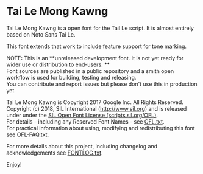 # Tai Le Mong Kawng

Tai Le Mong Kawng is a open font for the Tail Le script.
It is almost entirely based on Noto Sans Tai Le.

This font extends that work to include feature support for tone marking.

NOTE: This is an **unreleased development font. It is not yet ready for wider use or distribution to end-users. **   
Font sources are published in a public repository and a smith open workflow is used for building, testing and releasing.  
You can contribute and report issues but please don't use this in production yet.


Tai Le Mong Kawng is Copyright 2017 Google Inc. All Rights Reserved.
Copyright (c) 2018, SIL International (http://www.sil.org) and is released under under the [SIL Open Font License (scripts.sil.org/OFL)](http://scripts.sil.org/OFL).  
For details - including any Reserved Font Names - see [OFL.txt](OFL.txt).  
For practical information about using, modifying and redistributing this font see [OFL-FAQ.txt](OFL-FAQ.txt).

For more details about this project, including changelog and acknowledgements see [FONTLOG.txt](FONTLOG.txt).

Enjoy!
